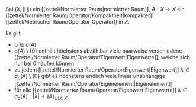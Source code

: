 Sei $(X, \| \cdot \|)$ ein [[zettel/Normierter Raum|normierter Raum]], $A : X \to X$ ein [[zettel/Normierter Raum/Operator/Kompaktheit|kompakter]] [[zettel/Metrischer Raum/Operator|Operator]] in $X$.

Es gilt
- $0 \in \sigma(A)$
- $\sigma(A) \setminus \{ 0 \}$ enthält höchstens abzählbar viele paarweise verschiedene [[zettel/Normierter Raum/Operator/Eigenwert|Eigenwerte]], welche sich nur bei $0$ häufen können
- zu jedem [[zettel/Normierter Raum/Operator/Eigenwert|Eigenwert]] $\lambda \in \sigma_p(A) \setminus \{ 0 \}$ gibt es höchstens endlich viele linear unabhängige [[zettel/Normierter Raum/Operator/Eigenelement|Eigenelement]]
- für alle [[zettel/Normierter Raum/Operator/Eigenwert|Eigenwerte]] $\lambda \in \sigma_p(A) : |\lambda| \le \| A \|_{L(X, X)}$